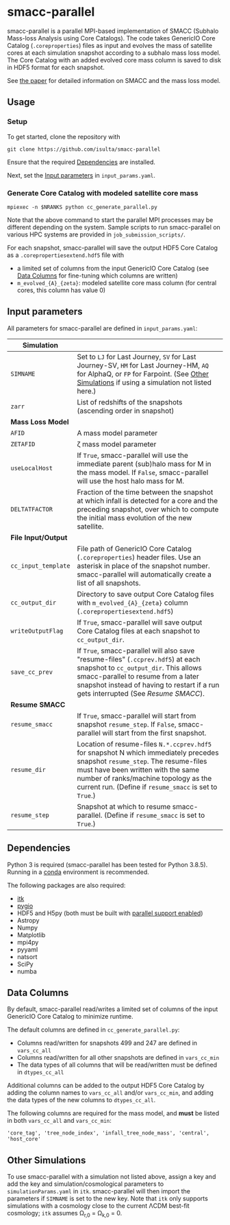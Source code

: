# smacc-parallel
smacc-parallel is a parallel MPI-based implementation of SMACC (Subhalo Mass-loss Analysis using Core Catalogs).
The code takes GenericIO Core Catalog (`.coreproperties`) files as input and evolves the mass of satellite cores at each simulation snapshot according to a subhalo mass loss model.
The Core Catalog with an added evolved core mass column is saved to disk in HDF5 format for each snapshot.

See [the paper](https://arxiv.org/abs/2012.09262) for detailed information on SMACC and the mass loss model.

## Usage
### Setup
To get started, clone the repository with 

    git clone https://github.com/isulta/smacc-parallel 
Ensure that the required [Dependencies](#Dependencies) are installed. 

Next, set the [Input parameters](#Input-parameters) in `input_params.yaml`.

### Generate Core Catalog with modeled satellite core mass
    mpiexec -n $NRANKS python cc_generate_parallel.py
Note that the above command to start the parallel MPI processes may be different depending on the system.
Sample scripts to run smacc-parallel on various HPC systems are provided in `job_submission_scripts/`.

For each snapshot, smacc-parallel will save the output HDF5 Core Catalog as a `.corepropertiesextend.hdf5` file with
- a limited set of columns from the input GenericIO Core Catalog (see [Data Columns](#Data-Columns) for fine-tuning which columns are written)
- `m_evolved_{A}_{zeta}`: modeled satellite core mass column (for central cores, this column has value 0)

## Input parameters
All parameters for smacc-parallel are defined in `input_params.yaml`:

| **Simulation** |  |
|-|-|
| `SIMNAME` | Set to `LJ` for Last Journey, `SV` for Last Journey-SV, `HM` for Last Journey-HM, `AQ` for AlphaQ, or `FP` for Farpoint. (See [Other Simulations](#Other-Simulations) if using a simulation not listed here.) |
| `zarr` | List of redshifts of the snapshots (ascending order in snapshot) |
| **Mass Loss Model** |  |
| `AFID` | A mass model parameter |
| `ZETAFID` | ζ mass model parameter |
| `useLocalHost` | If `True`, smacc-parallel will use the immediate parent (sub)halo mass for M in the mass model. If `False`, smacc-parallel will use the host halo mass for M. |
| `DELTATFACTOR` | Fraction of the time between the snapshot at which infall is detected for a core and the preceding snapshot, over which to compute the initial mass evolution of the new satellite. |
| **File Input/Output** |  |
| `cc_input_template` | File path of GenericIO Core Catalog (`.coreproperties`) header files. Use an asterisk in place of the snapshot number. smacc-parallel will automatically create a list of all snapshots. |
| `cc_output_dir` | Directory to save output Core Catalog files with `m_evolved_{A}_{zeta}` column (`.corepropertiesextend.hdf5`) |
| `writeOutputFlag` | If `True`, smacc-parallel will save output Core Catalog files at each snapshot to `cc_output_dir`. |
| `save_cc_prev` | If `True`, smacc-parallel will also save "resume-files" (`.ccprev.hdf5`) at each snapshot to `cc_output_dir`. This allows smacc-parallel to resume from a later snapshot instead of having to restart if a run gets interrupted (See *Resume SMACC*). |
| **Resume SMACC** |  |
| `resume_smacc` | If `True`, smacc-parallel will start from snapshot `resume_step`. If `False`, smacc-parallel will start from the first snapshot. |
| `resume_dir` | Location of resume-files `N.*.ccprev.hdf5` for snapshot N which immediately precedes snapshot `resume_step`. The resume-files must have been written with the same number of ranks/machine topology as the current run. (Define if `resume_smacc` is set to `True`.) |
| `resume_step` | Snapshot at which to resume smacc-parallel. (Define if `resume_smacc` is set to `True`.) |

## Dependencies
Python 3 is required (smacc-parallel has been tested for Python 3.8.5).
Running in a [conda](https://conda.io/projects/conda/en/latest/index.html) environment is recommended.

The following packages are also required:
- [itk](https://github.com/isulta/itk)
- [pygio](https://xgitlab.cels.anl.gov/hacc/genericio/-/tree/master/new_python)
- HDF5 and H5py (both must be built with [parallel support enabled](https://docs.h5py.org/en/stable/mpi.html#building-against-parallel-hdf5))
- Astropy
- Numpy
- Matplotlib
- mpi4py
- pyyaml
- natsort
- SciPy
- numba

## Data Columns
By default, smacc-parallel read/writes a limited set of columns of the input GenericIO Core Catalog to minimize runtime.

The default columns are defined in `cc_generate_parallel.py`:
- Columns read/written for snapshots 499 and 247 are defined in `vars_cc_all`
- Columns read/written for all other snapshots are defined in `vars_cc_min`
- The data types of all columns that will be read/written must be defined in `dtypes_cc_all`

Additional columns can be added to the output HDF5 Core Catalog by adding the column names to `vars_cc_all` and/or `vars_cc_min`, and adding the data types of the new columns to `dtypes_cc_all`.

The following columns are required for the mass model, and **must** be listed in both `vars_cc_all` and `vars_cc_min`:

    'core_tag', 'tree_node_index', 'infall_tree_node_mass', 'central', 'host_core'

## Other Simulations
To use smacc-parallel with a simulation not listed above, assign a key and add the key and simulation/cosmological parameters to `simulationParams.yaml` in `itk`.
smacc-parallel will then import the parameters if `SIMNAME` is set to the new key.
Note that `itk` only supports simulations with a cosmology close to the current ΛCDM best-fit cosmology; `itk` assumes Ω<sub>r,0</sub> = Ω<sub>k,0</sub> = 0.